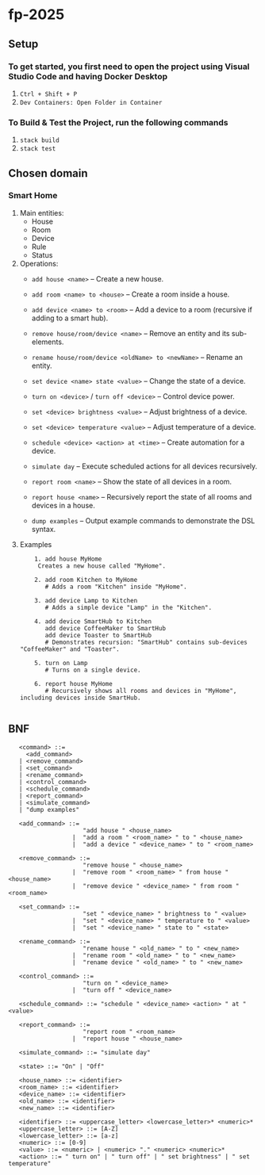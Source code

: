 # fp-2025

## Setup

### To get started, you first need to open the project using Visual Studio Code and having Docker Desktop
1. `Ctrl + Shift + P`
2. `Dev Containers: Open Folder in Container`

### To Build & Test the Project, run the following commands
1. `stack build`
2. `stack test`

## Chosen domain
### Smart Home
1. Main entities:
    - House
    - Room
    - Device
    - Rule
    - Status
2. Operations:
    - `add house <name>` – Create a new house.  
    - `add room <name> to <house>` – Create a room inside a house.  
    - `add device <name> to <room>` – Add a device to a room (recursive if adding to a smart hub).  
    - `remove house/room/device <name>` – Remove an entity and its sub-elements.  
    - `rename house/room/device <oldName> to <newName>` – Rename an entity.  
    - `set device <name> state <value>` – Change the state of a device.  

    - `turn on <device>` / `turn off <device>` – Control device power.  
    - `set <device> brightness <value>` – Adjust brightness of a device.  
    - `set <device> temperature <value>` – Adjust temperature of a device.  
    - `schedule <device> <action> at <time>` – Create automation for a device.  
    - `simulate day` – Execute scheduled actions for all devices recursively.  
    - `report room <name>` – Show the state of all devices in a room.  
    - `report house <name>` – Recursively report the state of all rooms and devices in a house.  
    - `dump examples` – Output example commands to demonstrate the DSL syntax.
3. Examples
    ``` 
        1. add house MyHome
         Creates a new house called "MyHome".

        2. add room Kitchen to MyHome
           # Adds a room "Kitchen" inside "MyHome".
        
        3. add device Lamp to Kitchen
           # Adds a simple device "Lamp" in the "Kitchen".
        
        4. add device SmartHub to Kitchen
           add device CoffeeMaker to SmartHub
           add device Toaster to SmartHub
           # Demonstrates recursion: "SmartHub" contains sub-devices "CoffeeMaker" and "Toaster".
        
        5. turn on Lamp
           # Turns on a single device.
        
        6. report house MyHome
           # Recursively shows all rooms and devices in "MyHome", including devices inside SmartHub.
        
    ```
## BNF
```
   <command> ::= 
     <add_command> 
   | <remove_command>
   | <set_command> 
   | <rename_command> 
   | <control_command> 
   | <schedule_command> 
   | <report_command> 
   | <simulate_command> 
   | "dump examples"

   <add_command> ::= 
                     "add house " <house_name> 
                  |  "add a room " <room_name> " to " <house_name> 
                  |  "add a device " <device_name> " to " <room_name>

   <remove_command> ::= 
                     "remove house " <house_name> 
                  |  "remove room " <room_name> " from house " <house_name> 
                  |  "remove device " <device_name> " from room " <room_name>

   <set_command> ::= 
                     "set " <device_name> " brightness to " <value> 
                  |  "set " <device_name> " temperature to " <value> 
                  |  "set " <device_name> " state to " <state>

   <rename_command> ::= 
                     "rename house " <old_name> " to " <new_name> 
                  |  "rename room " <old_name> " to " <new_name> 
                  |  "rename device " <old_name> " to " <new_name>

   <control_command> ::= 
                     "turn on " <device_name> 
                  |  "turn off " <device_name>

   <schedule_command> ::= "schedule " <device_name> <action> " at " <value>

   <report_command> ::= 
                     "report room " <room_name> 
                  |  "report house " <house_name>

   <simulate_command> ::= "simulate day"

   <state> ::= "On" | "Off"

   <house_name> ::= <identifier>
   <room_name> ::= <identifier>
   <device_name> ::= <identifier>
   <old_name> ::= <identifier>
   <new_name> ::= <identifier> 

   <identifier> ::= <uppercase_letter> <lowercase_letter>* <numeric>*
   <uppercase_letter> ::= [A-Z]
   <lowercase_letter> ::= [a-z]
   <numeric> ::= [0-9]
   <value> ::= <numeric> | <numeric> "." <numeric> <numeric>*
   <action> ::= " turn on" | " turn off" | " set brightness" | " set temperature"
```